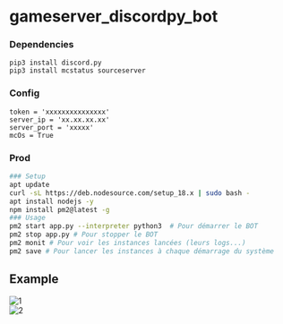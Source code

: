 # gameserver_discordpy_bot
### Dependencies
`pip3 install discord.py`<br>
`pip3 install mcstatus sourceserver`<br>

### Config
`token = 'xxxxxxxxxxxxxxx'`<br>
`server_ip = 'xx.xx.xx.xx'`<br>
`server_port = 'xxxxx'`<br>
`mcOs = True`<br>
### Prod
```bash
### Setup
apt update
curl -sL https://deb.nodesource.com/setup_18.x | sudo bash -
apt install nodejs -y
npm install pm2@latest -g
### Usage
pm2 start app.py --interpreter python3  # Pour démarrer le BOT
pm2 stop app.py # Pour stopper le BOT
pm2 monit # Pour voir les instances lancées (leurs logs...)
pm2 save # Pour lancer les instances à chaque démarrage du système
```
## Example
![1](https://user-images.githubusercontent.com/68923554/214927457-e3a14c35-9b73-4987-9c83-2ef74242cf37.png)<br>
![2](https://user-images.githubusercontent.com/68923554/214927480-1c54e7d3-b734-4e6d-90bb-9f515361576e.png)
